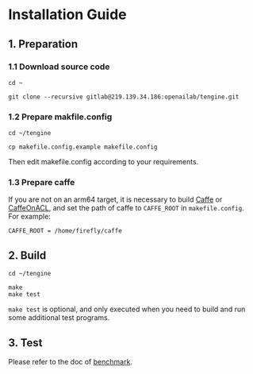# Installation Guide

## 1. Preparation

### 1.1 Download source code

	cd ~
	
	git clone --recursive gitlab@219.139.34.186:openailab/tengine.git

### 1.2 Prepare makfile.config

	cd ~/tengine
	
	cp makefile.config.example makefile.config

Then edit makefile.config according to your requirements. 

### 1.3 Prepare caffe

If you are not on an arm64 target, it is necessary to build [Caffe](https://github.com/BVLC/caffe) or [CaffeOnACL](https://github.com/OAID/CaffeOnACL), and set the path of caffe to `CAFFE_ROOT` in `makefile.config`.<br>
For example:

	CAFFE_ROOT = /home/firefly/caffe

## 2. Build

	cd ~/tengine
	
	make
	make test

`make test` is optional, and only executed when you need to build and run some additional test programs.

## 3. Test
Please refer to the doc of [benchmark](./benchmark.md).

